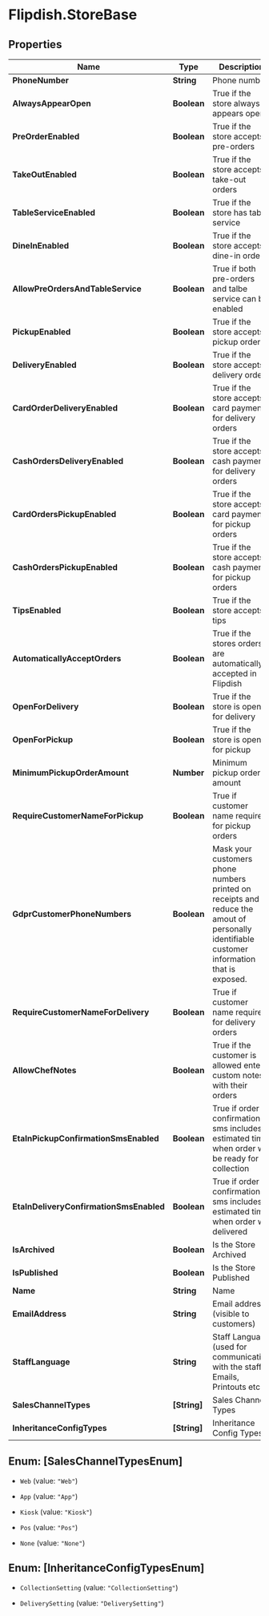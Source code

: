 # Flipdish.StoreBase

## Properties

Name | Type | Description | Notes
------------ | ------------- | ------------- | -------------
**PhoneNumber** | **String** | Phone number | [optional] 
**AlwaysAppearOpen** | **Boolean** | True if the store always appears open | [optional] 
**PreOrderEnabled** | **Boolean** | True if the store accepts pre-orders | [optional] 
**TakeOutEnabled** | **Boolean** | True if the store accepts take-out orders | [optional] 
**TableServiceEnabled** | **Boolean** | True if the store has table service | [optional] 
**DineInEnabled** | **Boolean** | True if the store accepts dine-in orders | [optional] 
**AllowPreOrdersAndTableService** | **Boolean** | True if both pre-orders and talbe service can be enabled | [optional] 
**PickupEnabled** | **Boolean** | True if the store accepts pickup orders | [optional] 
**DeliveryEnabled** | **Boolean** | True if the store accepts delivery orders | [optional] 
**CardOrderDeliveryEnabled** | **Boolean** | True if the store accepts card payment for delivery orders | [optional] 
**CashOrdersDeliveryEnabled** | **Boolean** | True if the store accepts cash payment for delivery orders | [optional] 
**CardOrdersPickupEnabled** | **Boolean** | True if the store accepts card payment for pickup orders | [optional] 
**CashOrdersPickupEnabled** | **Boolean** | True if the store accepts cash payment for pickup orders | [optional] 
**TipsEnabled** | **Boolean** | True if the store accepts tips | [optional] 
**AutomaticallyAcceptOrders** | **Boolean** | True if the stores orders are automatically accepted in Flipdish | [optional] 
**OpenForDelivery** | **Boolean** | True if the store is open for delivery | [optional] 
**OpenForPickup** | **Boolean** | True if the store is open for pickup | [optional] 
**MinimumPickupOrderAmount** | **Number** | Minimum pickup order amount | [optional] 
**RequireCustomerNameForPickup** | **Boolean** | True if customer name required for pickup orders | [optional] 
**GdprCustomerPhoneNumbers** | **Boolean** | Mask your customers phone numbers printed on receipts and reduce the amout of personally identifiable customer information that is exposed. | [optional] 
**RequireCustomerNameForDelivery** | **Boolean** | True if customer name required for delivery orders | [optional] 
**AllowChefNotes** | **Boolean** | True if the customer is allowed enter custom notes with their orders | [optional] 
**EtaInPickupConfirmationSmsEnabled** | **Boolean** | True if order confirmation sms includes estimated time when order will be ready for collection | [optional] 
**EtaInDeliveryConfirmationSmsEnabled** | **Boolean** | True if order confirmation sms includes estimated time when order will delivered | [optional] 
**IsArchived** | **Boolean** | Is the Store Archived | [optional] 
**IsPublished** | **Boolean** | Is the Store Published | [optional] 
**Name** | **String** | Name | [optional] 
**EmailAddress** | **String** | Email address (visible to customers) | [optional] 
**StaffLanguage** | **String** | Staff Language (used for communication with the staff)  Emails, Printouts etc | [optional] 
**SalesChannelTypes** | **[String]** | Sales Channel Types | [optional] 
**InheritanceConfigTypes** | **[String]** | Inheritance Config Types | [optional] 



## Enum: [SalesChannelTypesEnum]


* `Web` (value: `"Web"`)

* `App` (value: `"App"`)

* `Kiosk` (value: `"Kiosk"`)

* `Pos` (value: `"Pos"`)

* `None` (value: `"None"`)





## Enum: [InheritanceConfigTypesEnum]


* `CollectionSetting` (value: `"CollectionSetting"`)

* `DeliverySetting` (value: `"DeliverySetting"`)




